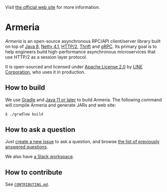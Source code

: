 Visit [the official web site](https://line.github.io/armeria/) for more information.

# Armeria

_Armeria_ is an open-source asynchronous RPC/API client/server library built on top of
[Java 8](https://java.oracle.com/), [Netty 4.1](https://netty.io/), [HTTP/2](https://http2.github.io/),
[Thrift](https://thrift.apache.org/) and [gRPC](https://grpc.io/). Its primary goal is to help engineers build
high-performance asynchronous microservices that use HTTP/2 as a session layer protocol.

It is open-sourced and licensed under [Apache License 2.0](https://tldrlegal.com/license/apache-license-2.0-(apache-2.0))
by [LINE Corporation](https://linecorp.com/en/), who uses it in production.

## How to build

We use [Gradle](https://gradle.org/) and [Java 11 or later](https://java.oracle.com/) to build Armeria. The following command will compile Armeria and generate
JARs and web site:

```bash
$ ./gradlew build
```

## How to ask a question

Just [create a new issue](https://github.com/line/armeria/issues/new) to ask a question, and browse
[the list of previously answered questions](https://github.com/line/armeria/issues?q=label%3Aquestion).

We also have [a Slack workspace](https://line-slacknow.herokuapp.com/line-armeria/).

## How to contribute

See [`CONTRIBUTING.md`](CONTRIBUTING.md).
